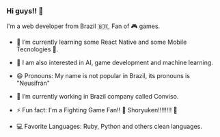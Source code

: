 ### Hi guys!! 👋

I'm a web developer from Brazil 🇧🇷, Fan of 🎮 games.


- 🌱 I’m currently learning some React Native and some Mobile Tecnologies 📱.

- 📖 I am also interested in AI, game development and machine learning.

- 😄 Pronouns: My name is not popular in Brazil, its pronouns is "Neusifrán"

- 🔭 I’m currently working in Brazil company called Conviso.

- ⚡ Fun fact: I'm a Fighting Game Fan!! 👊 Shoryuken!!!!!!!! 👊 

- 💻 Favorite Languages: Ruby, Python and others clean languages.